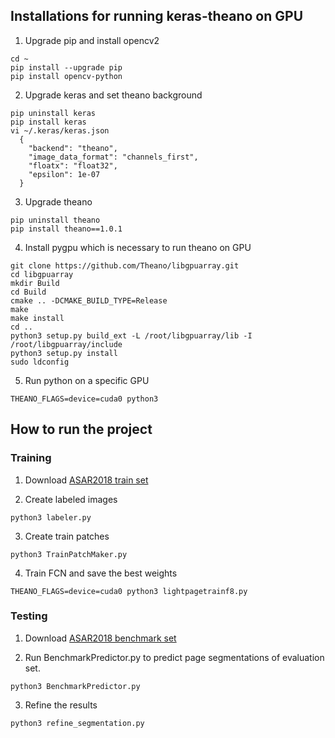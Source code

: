 ## Installations for running keras-theano on GPU
1. Upgrade pip and install opencv2
```
cd ~
pip install --upgrade pip
pip install opencv-python
```
2. Upgrade keras and set theano background
```
pip uninstall keras
pip install keras
vi ~/.keras/keras.json
  {
    "backend": "theano",
    "image_data_format": "channels_first",
    "floatx": "float32",
    "epsilon": 1e-07
  }
```
3. Upgrade theano
```
pip uninstall theano
pip install theano==1.0.1
```
4. Install pygpu which is necessary to run theano on GPU
```
git clone https://github.com/Theano/libgpuarray.git
cd libgpuarray
mkdir Build
cd Build
cmake .. -DCMAKE_BUILD_TYPE=Release
make
make install
cd ..
python3 setup.py build_ext -L /root/libgpuarray/lib -I /root/libgpuarray/include
python3 setup.py install
sudo ldconfig
```
5. Run python on a specific GPU
```
THEANO_FLAGS=device=cuda0 python3
```

## How to run the project
### Training
1. Download [ASAR2018 train set](http://cs-people.bu.edu/wdqin/ASAR2018LayoutAnalysisCompetition/main.html)

2. Create labeled images
```
python3 labeler.py
```
3. Create train patches
```
python3 TrainPatchMaker.py
```
4. Train FCN and save the best weights
```
THEANO_FLAGS=device=cuda0 python3 lightpagetrainf8.py
```
### Testing
1. Download [ASAR2018 benchmark set](http://cs-people.bu.edu/wdqin/ASAR2018LayoutAnalysisCompetition/main.html)

2. Run BenchmarkPredictor.py to predict page segmentations of evaluation set.
```
python3 BenchmarkPredictor.py
```
3. Refine the results
```
python3 refine_segmentation.py
```
